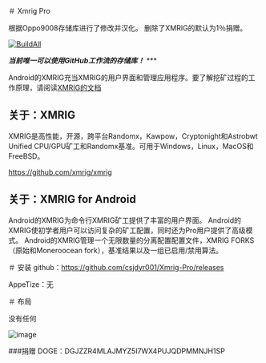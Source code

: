＃ Xmrig Pro

根据Oppo9008存储库进行了修改并汉化。
删除了XMRIG的默认为1％捐赠。

[![BuildAll](https://github.com/csjdyr001/Xmrig-Pro/actions/workflows/build-all.yml/badge.svg)](https://github.com/csjdyr001/Xmrig-Pro/actions/workflows/build-all.yml)

***当前唯一可以使用GitHub工作流的存储库！*** ***

Android的XMRIG充当XMRIG的用户界面和管理应用程序。要了解挖矿过程的工作原理，请阅读[XMRIG的文档](https://xmrig.com/docs/miner)

## 关于：XMRIG
XMRIG是高性能，开源，跨平台Randomx，Kawpow，Cryptonight和Astrobwt Unified CPU/GPU矿工和Randomx基准。可用于Windows，Linux，MacOS和FreeBSD。

https://github.com/xmrig/xmrig

## 关于：XMRIG for Android
Android的XMRIG为命令行XMRIG矿工提供了丰富的用户界面。 Android的XMRIG使初学者用户可以访问复杂的矿工配置，同时还为Pro用户提供了高级模式。 Android的XMRIG管理一个无限数量的分离配置配置文件，XMRIG FORKS（原始和Moneroocean fork），基准结果以及一组已启用/禁用算法。


＃ 安装
github：https://github.com/csjdyr001/Xmrig-Pro/releases

AppeTize：无

＃ 布局

没有任何

![image](https://user-images.githubusercontent.com/97060076/148125819-b093ef76-b7ec-455f-866f-a489b5b53e59.png)

###捐赠
DOGE：DGJZZR4MLAJMYZ5I7WX4PUJQDPMMNJH1SP